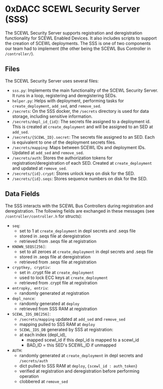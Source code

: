 # 0xDACC SCEWL Security Server (SSS)
The SCEWL Security Server supports registration and deregistration functionality
for SCEWL Enabled Devices. It also includes scripts to support the creation
of SCEWL deployments. The SSS is one of two components our team had to implement
(the other being the SCEWL Bus Controller in `/controller/`).

## Files
The SCEWL Security Server uses several files:

* `sss.py`: Implements the main functionality of the SCEWL Security Server. It runs
  in a loop, registering and deregistering SEDs.
* `helper.py`: Helps with deployment, performing tasks for `create_deployment`, `add_sed`,
  and `remove_sed`.
* `/secrets`: On the SSS docker, the `/secrets` directory is used for data storage, including
  sensitive information.
* `/secrets/depl_id_{id}`: The secrets file assigned to a deployment id. This is created at
  `create_deployment` and will be assigned to an SED at `add_sed`.
* `/secrets/{SCEWL_ID}.secret`: The secrets file assigned to an SED. Each is equivalent to
  one of the deployment secrets files.
* `/secrets/mapping`: Maps between SCEWL IDs and deployment IDs. Updated at `add_sed` and `remove_sed`.
* `/secrets/auth`: Stores the authorization tokens for registration/deregistration of each SED.
  Created at `create_deployment` and updated at `remove_sed`.
* `/secrets/{id}.crypt`: Stores unlock keys on disk for the SED.
* `/secrets/{id}.seqs`: Stores sequence numbers on disk for the SED.

## Data Fields
The SSS interacts with the SCEWL Bus Controllers during registration and deregistration.
The following fields are exchanged in these messages (see `/controller/controller.h` for structs):

* `seq`:
  * set to 1 at `create_deployment` in depl secrets and .seqs file
  * stored in .seqs file at deregistration
  * retrieved from .seqs file at registration
* `KNOWN_SEQS[256]`:
  * set to all zeroes at `create_deployment` in depl secrets and .seqs file
  * stored in .seqs file at deregistration
  * retrieved from .seqs file at registration
* `cryptkey, cryptiv`:
  * set in .crypt file at `create_deployment`
  * used to lock ECC keys at `create_deployment`
  * retrieved from .crypt file at registration
* `entropky, entriv`:
  * randomly generated at registration
* `depl_nonce`:
  * randomly generated at `deploy`
  * retrieved from SSS RAM at registration
* `SCEWL_IDS_DB[256]`:
  * `/secrets/mapping` updated at `add_sed` and `remove_sed`
  * mapping pulled to SSS RAM at `deploy`
  * `SCEWL_IDS_DB` generated by SSS at registration:
  * at each index (depl\_id),
    * mapped scewl\_id if this depl\_id is mapped to a scewl\_id
    * BAD\_ID = this SED's SCEWL\_ID if unmapped
* `AUTH`:
  * randomly generated at `create_deployment` in depl secrets and `/secrets/auth`
  * dict pulled to SSS RAM at `deploy`, `{scewl_id : auth_token}`
  * verified at registration and deregistration before performing operation
  * clobbered at `remove_sed`
